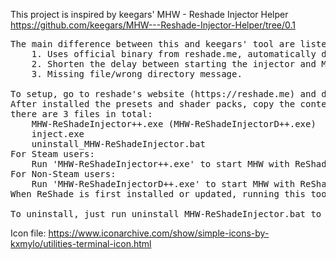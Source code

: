This project is inspired by keegars' MHW - Reshade Injector Helper  
https://github.com/keegars/MHW---Reshade-Injector-Helper/tree/0.1

<pre>
The main difference between this and keegars' tool are listed below:  
	1. Uses official binary from reshade.me, automatically detect installed reshade update (manually installed from reshade_setup_x.x.x.exe).
	2. Shorten the delay between starting the injector and MHW.
	3. Missing file/wrong directory message.

To setup, go to reshade's website (https://reshade.me) and download reshade, then select MHW and DX12.
After installed the presets and shader packs, copy the content of this tool into MHW's root folder.
there are 3 files in total:  
	MHW-ReShadeInjector++.exe (MHW-ReShadeInjectorD++.exe)  
	inject.exe  
	uninstall_MHW-ReShadeInjector.bat  
For Steam users:  
	Run 'MHW-ReShadeInjector++.exe' to start MHW with ReShade.  
For Non-Steam users:  
	Run 'MHW-ReShadeInjectorD++.exe' to start MHW with ReShade.  
When ReShade is first installed or updated, running this tool will auto update the file before start the injector.

To uninstall, just run uninstall_MHW-ReShadeInjector.bat to remove this tool.
</pre>

Icon file: https://www.iconarchive.com/show/simple-icons-by-kxmylo/utilities-terminal-icon.html
